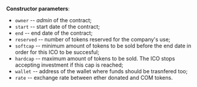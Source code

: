 **Constructor parameters**:

* `owner` -- _admin_ of the contract;
* `start` -- start date of the contract;
* `end` -- end date of the contract;
* `reserved` -- number of tokens reserved for the company's use;
* `softcap` -- minimum amount of tokens to be sold before the end date in order for this ICO to be succesful;
* `hardcap` -- maximum amount of tokens to be sold. The ICO stops accepting investment if this cap is reached;
* `wallet` -- address of the wallet where funds should be trasnfered too;
* `rate` -- exchange rate between ether donated and COM tokens.
